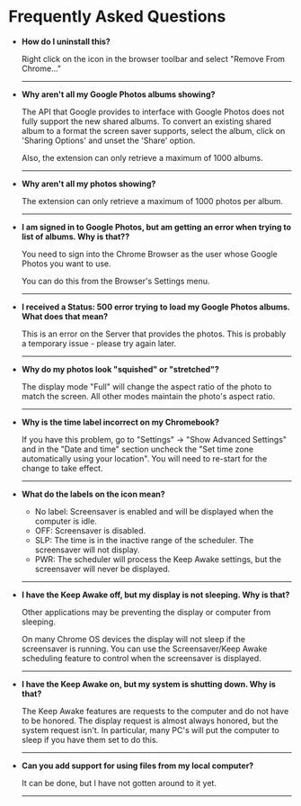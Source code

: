 # Frequently Asked Questions

* **How do I uninstall this?**

  Right click on the icon in the browser toolbar and select
  "Remove From Chrome..."

  ***

* **Why aren't all my Google Photos albums showing?**

    The API that Google provides to interface with Google Photos does
    not fully support the new shared albums.  To convert an existing
    shared album to a format the screen saver supports,
    select the album, click on 'Sharing Options' and unset the 'Share'
    option.
    
    Also, the extension can only retrieve a maximum of 1000 albums.
  
  ***

* **Why aren't all my photos showing?**

    The extension can only retrieve a maximum of 1000 photos per album.
  
  ***

* **I am signed in to Google Photos, but am getting an error when trying to list of albums. Why is that??**

    You need to sign into the Chrome Browser as the user whose Google 
    Photos you want to use.
    
    You can do this from the Browser's Settings menu.
  
  ***

* **I received a Status: 500 error trying to load my Google Photos albums. What does that mean?**

  This is an error on the Server that provides the photos.
  This is probably a temporary issue - please try again later.

  ***

* **Why do my photos look "squished" or "stretched"?**

  The display mode "Full" will change the aspect ratio of the photo
  to match the screen.  All other modes maintain the photo's aspect
  ratio.

  ***

* **Why is the time label incorrect on my Chromebook?**

  If you have this problem, go to "Settings" -> "Show Advanced Settings" and in
  the "Date and time" section uncheck the "Set time zone automatically using your location".
  You will need to re-start for the change to take effect.

  ***

* **What do the labels on the icon mean?**

  - No label: Screensaver is enabled and will be displayed when the computer is idle.
  - OFF: Screensaver is disabled.  
  - SLP: The time is in the inactive range of the scheduler. The screensaver will not display.
  - PWR: The scheduler will process the Keep Awake settings, but the screensaver will never be displayed.

  ***

* **I have the Keep Awake off, but my display is not sleeping. Why is that?**

  Other applications may be preventing the display or computer from sleeping.

  On many Chrome OS devices the display will not sleep if the screensaver is running.
  You can use the Screensaver/Keep Awake scheduling feature to control when the screensaver is displayed.

  ***

* **I have the Keep Awake on, but my system is shutting down. Why is that?**

  The Keep Awake features are requests to the computer and do not have to be honored.
  The display request is almost always honored, but the system request isn't. In
  particular, many PC's will put the computer to sleep if you have them set to do this.

  ***

* **Can you add support for using files from my local computer?**

  It can be done, but I have not gotten around to it yet.
  
  ***

  <br />
